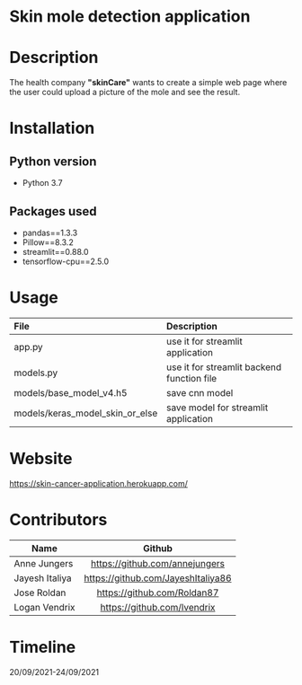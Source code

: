 # Skin mole detection application

# Description  
The health company **"skinCare"** wants to create a simple web page where the user could upload a picture of the mole and see the result.  


# Installation

## Python version
* Python 3.7


## Packages used
* pandas==1.3.3
* Pillow==8.3.2
* streamlit==0.88.0
* tensorflow-cpu==2.5.0

# Usage 
| File | Description |
|:---|:---|
|app.py|use it for streamlit application|
|models.py|use it for streamlit backend function file|
|models/base_model_v4.h5|save cnn model|
|models/keras_model_skin_or_else|save model for streamlit application|

# Website
https://skin-cancer-application.herokuapp.com/

# Contributors
|Name|Github|
|---|:---:|
| Anne Jungers|https://github.com/annejungers|
|Jayesh Italiya|https://github.com/JayeshItaliya86|
|Jose Roldan|https://github.com/Roldan87|
|Logan Vendrix|https://github.com/lvendrix|

# Timeline
20/09/2021-24/09/2021

